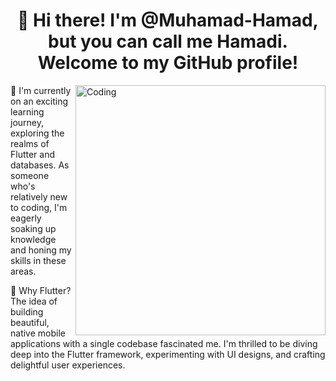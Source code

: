 <h1 align="center"> 👋 Hi there! I'm @Muhamad-Hamad, but you can call me Hamadi. Welcome to my GitHub profile!</h1>



<img align="right" alt="Coding" width="400" src="![image](https://github.com/Muhamad-Hamad/Muhamad-Hamad/assets/167606194/56521a01-a39a-4cd8-b7d3-1ba46868676d)
">






🌱 I'm currently on an exciting learning journey, exploring the realms of Flutter and databases. As someone who's relatively new to coding, I'm eagerly soaking up knowledge and honing my skills in these areas.

🚀 Why Flutter? The idea of building beautiful, native mobile applications with a single codebase fascinated me. I'm thrilled to be diving deep into the Flutter framework, experimenting with UI designs, and crafting delightful user experiences.
